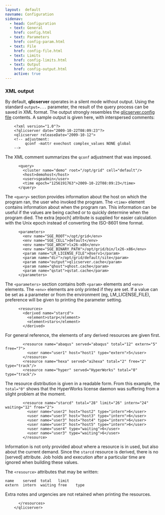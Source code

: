 ```yaml
---
layout:  default
navname: Configuration
sidenav:
  - head: Configuration
  - text: General
    href: config.html
  - text: Parameters
    href: config-param.html
  - text: File
    href: config-file.html
  - text: Limits
    href: config-limits.html
  - text: Output
    href: config-output.html
    active: true
---
```


### XML output

By default, **qlicserver** operates in a silent mode without output. Using
the standard `output=...` parameter, the result of the query process can be
saved in XML format.  The output strongly resembles the
[qlicserver.config file](config-file.html) contents.
A sample output is given here, with interspersed comments:

        <?xml version="1.0"?>
        <?qlicserver date="2009-10-22T08:09:23"?>
        <qlicserver releaseDate="2009-10-12">
        <!-- adjustment:
             qconf -mattr exechost complex_values NONE global
        -->

The XML comment summarizes the `qconf` adjustment that was imposed.

          <query>
            <cluster name="demo" root="/opt/grid" cell="default"/>
            <host>demohost</host>
            <user>sgeadmin</user>
            <time epoch="1256191763">2009-10-22T08:09:23</time>
          </query>

The `<query>` section provides information about the host on which the program
ran, the user who invoked the program. The `<time>` element contains
information about when the program ran. This information can be useful if
the values are being cached or to quickly determine when the program died.
The extra \[epoch\] attribute is supplied for easier calculation with the Unix
epoch instead of converting the ISO-8601 time format.

          <parameters>
            <env name="SGE_ROOT">/opt/grid</env>
            <env name="SGE_CELL">default</env>
            <env name="SGE_ARCH">lx26-x86</env>
            <env name="SGE_BINARY_PATH">/opt/grid/bin/lx26-x86</env>
            <param name="LM_LICENSE_FILE">@serv1</param>
            <param name="dir">/opt/grid/default/site</param>
            <param name="output">qlicserver.cache</param>
            <param name="qhost">qhost.cache</param>
            <param name="qstat">qstat.cache</param>
          </parameters>

The `<parameters>` section contains both `<param>` elements and
`<env>` elements. The `<env>` elements are only printed if they
are set. If a value can be set as a parameter or from the environment (eg,
LM_LICENSE_FILE), preference will be given to printing the parameter
setting.

          <resources>
            <derived name="starcd">
              <element>starp</element>
              <element>stars</element>
            </derived>

For general reference, the elements of any derived resources are given
first.

            <resource name="abaqus" served="abaqus" total="12" extern="5" free="7">
              <user name="user1" host="host1" type="extern">5</user>
            </resource>
            <resource name="hexa" served="aihexa" total="2" free="2" type="track"/>
            <resource name="hyper" served="HyperWorks" total="0" type="track"/>

The resource distribution is given in a readable form. From this example,
the `total="0"` shows that the HyperWorks license daemon was suffering from
a slight problem at the moment.

            <resource name="starcd" total="28" limit="26" intern="24" waiting="12" free="2">
              <user name="user2" host="host2" type="intern">6</user>
              <user name="user3" host="host3" type="intern">6</user>
              <user name="user3" host="host4" type="intern">6</user>
              <user name="user3" host="host5" type="intern">6</user>
              <user name="user4" type="waiting">6</user>
              <user name="user3" type="waiting">6</user>
            </resource>

Information is not only provided about where a resource is in used, but also
about the current demand. Since the `starcd` resource is derived, there is
no \[served\] attribute. Job holds and execution after a particular time are
ignored when building these values.

The `<resource>` attributes that may be written:

    name    served  total   limit
    extern  intern  waiting free    type

Extra notes and urgencies are not retained when printing the resources.

          </resources>
        </qlicserver>


